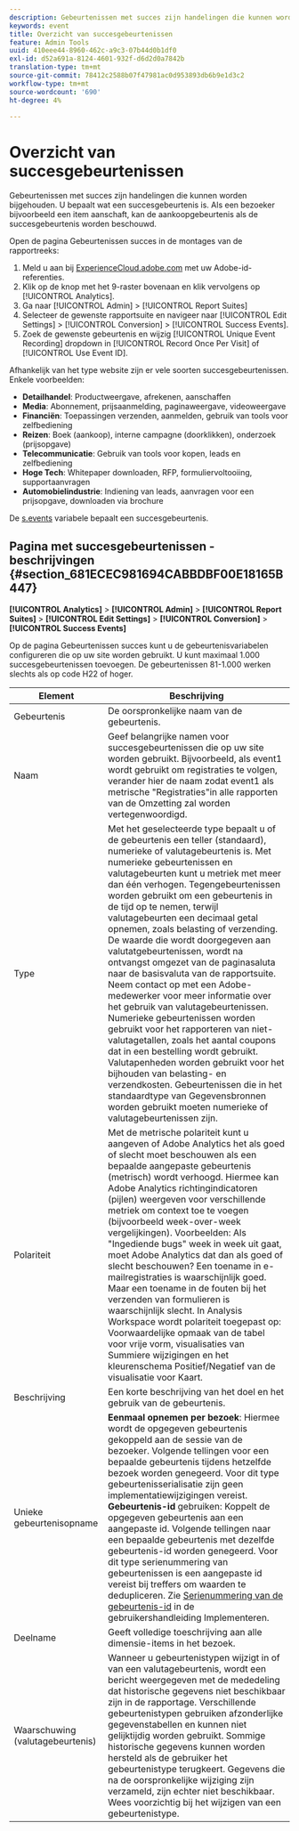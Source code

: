 ```yaml
---
description: Gebeurtenissen met succes zijn handelingen die kunnen worden bijgehouden. U bepaalt wat een succesgebeurtenis is. Als een bezoeker bijvoorbeeld een item aanschaft, kan de aankoopgebeurtenis als de succesgebeurtenis worden beschouwd.
keywords: event
title: Overzicht van succesgebeurtenissen
feature: Admin Tools
uuid: 410eee44-8960-462c-a9c3-07b44d0b1df0
exl-id: d52a691a-8124-4601-932f-d6d2d0a7842b
translation-type: tm+mt
source-git-commit: 78412c2588b07f47981ac0d953893db6b9e1d3c2
workflow-type: tm+mt
source-wordcount: '690'
ht-degree: 4%

---
```


# Overzicht van succesgebeurtenissen

Gebeurtenissen met succes zijn handelingen die kunnen worden bijgehouden. U bepaalt wat een succesgebeurtenis is. Als een bezoeker bijvoorbeeld een item aanschaft, kan de aankoopgebeurtenis als de succesgebeurtenis worden beschouwd.

Open de pagina Gebeurtenissen succes in de montages van de rapportreeks:

1. Meld u aan bij [ExperienceCloud.adobe.com](https://experiencecloud.adobe.com) met uw Adobe-id-referenties.
2. Klik op de knop met het 9-raster bovenaan en klik vervolgens op [!UICONTROL Analytics].
3. Ga naar [!UICONTROL Admin] > [!UICONTROL Report Suites]
4. Selecteer de gewenste rapportsuite en navigeer naar [!UICONTROL Edit Settings] > [!UICONTROL Conversion] > [!UICONTROL Success Events].
5. Zoek de gewenste gebeurtenis en wijzig [!UICONTROL Unique Event Recording] dropdown in [!UICONTROL Record Once Per Visit] of [!UICONTROL Use Event ID].

Afhankelijk van het type website zijn er vele soorten succesgebeurtenissen. Enkele voorbeelden:

* **Detailhandel**: Productweergave, afrekenen, aanschaffen
* **Media**: Abonnement, prijsaanmelding, paginaweergave, videoweergave
* **Financiën**: Toepassingen verzenden, aanmelden, gebruik van tools voor zelfbediening
* **Reizen**: Boek (aankoop), interne campagne (doorklikken), onderzoek (prijsopgave)
* **Telecommunicatie**: Gebruik van tools voor kopen, leads en zelfbediening
* **Hoge Tech**: Whitepaper downloaden, RFP, formuliervoltooiing, supportaanvragen
* **Automobielindustrie**: Indiening van leads, aanvragen voor een prijsopgave, downloaden via brochure

De [s.events](https://docs.adobe.com/content/help/nl-NL/analytics/implementation/vars/page-vars/events/event-serialization.html) variabele bepaalt een succesgebeurtenis.

## Pagina met succesgebeurtenissen - beschrijvingen {#section_681ECEC981694CABBDBF00E18165B447}

**[!UICONTROL Analytics]** >  **[!UICONTROL Admin]** >  **[!UICONTROL Report Suites]** >  **[!UICONTROL Edit Settings]** >  **[!UICONTROL Conversion]** >  **[!UICONTROL Success Events]**

Op de pagina Gebeurtenissen succes kunt u de gebeurtenisvariabelen configureren die op uw site worden gebruikt. U kunt maximaal 1.000 succesgebeurtenissen toevoegen. De gebeurtenissen 81-1.000 werken slechts als op code H22 of hoger.

| Element | Beschrijving |
|--- |--- |
| Gebeurtenis | De oorspronkelijke naam van de gebeurtenis. |
| Naam | Geef belangrijke namen voor succesgebeurtenissen die op uw site worden gebruikt. Bijvoorbeeld, als event1 wordt gebruikt om registraties te volgen, verander hier de naam zodat event1 als metrische &quot;Registraties&quot;in alle rapporten van de Omzetting zal worden vertegenwoordigd. |
| Type | Met het geselecteerde type bepaalt u of de gebeurtenis een teller (standaard), numerieke of valutagebeurtenis is. Met numerieke gebeurtenissen en valutagebeurten kunt u metriek met meer dan één verhogen.  Tegengebeurtenissen worden gebruikt om een gebeurtenis in de tijd op te nemen, terwijl valutagebeurten een decimaal getal opnemen, zoals belasting of verzending. De waarde die wordt doorgegeven aan valutatgebeurtenissen, wordt na ontvangst omgezet van de paginasaluta naar de basisvaluta van de rapportsuite. Neem contact op met een Adobe-medewerker voor meer informatie over het gebruik van valutagebeurtenissen. Numerieke gebeurtenissen worden gebruikt voor het rapporteren van niet-valutagetallen, zoals het aantal coupons dat in een bestelling wordt gebruikt. Valutapenheden worden gebruikt voor het bijhouden van belasting- en verzendkosten. Gebeurtenissen die in het standaardtype van Gegevensbronnen worden gebruikt moeten numerieke of valutagebeurtenissen zijn. |
| Polariteit | Met de metrische polariteit kunt u aangeven of Adobe Analytics het als goed of slecht moet beschouwen als een bepaalde aangepaste gebeurtenis (metrisch) wordt verhoogd. Hiermee kan Adobe Analytics richtingindicatoren (pijlen) weergeven voor verschillende metriek om context toe te voegen (bijvoorbeeld week-over-week vergelijkingen).  Voorbeelden: Als &quot;Ingediende bugs&quot; week in week uit gaat, moet Adobe Analytics dat dan als goed of slecht beschouwen? Een toename in e-mailregistraties is waarschijnlijk goed. Maar een toename in de fouten bij het verzenden van formulieren is waarschijnlijk slecht.  In Analysis Workspace wordt polariteit toegepast op: Voorwaardelijke opmaak van de tabel voor vrije vorm, visualisaties van Summiere wijzigingen en het kleurenschema Positief/Negatief van de visualisatie voor Kaart. |
| Beschrijving | Een korte beschrijving van het doel en het gebruik van de gebeurtenis. |
| Unieke gebeurtenisopname | **Eenmaal opnemen per bezoek**: Hiermee wordt de opgegeven gebeurtenis gekoppeld aan de sessie van de bezoeker. Volgende tellingen voor een bepaalde gebeurtenis tijdens hetzelfde bezoek worden genegeerd. Voor dit type gebeurtenisserialisatie zijn geen implementatiewijzigingen vereist.<br>**Gebeurtenis-id** gebruiken: Koppelt de opgegeven gebeurtenis aan een aangepaste id. Volgende tellingen naar een bepaalde gebeurtenis met dezelfde gebeurtenis-id worden genegeerd. Voor dit type serienummering van gebeurtenissen is een aangepaste id vereist bij treffers om waarden te dedupliceren. Zie [Serienummering van de gebeurtenis-id](../../../implement/vars/page-vars/events/event-serialization.md) in de gebruikershandleiding Implementeren. |
| Deelname | Geeft volledige toeschrijving aan alle dimensie-items in het bezoek. |
| Waarschuwing (valutagebeurtenis) | Wanneer u gebeurtenistypen wijzigt in of van een valutagebeurtenis, wordt een bericht weergegeven met de mededeling dat historische gegevens niet beschikbaar zijn in de rapportage.  Verschillende gebeurtenistypen gebruiken afzonderlijke gegevenstabellen en kunnen niet gelijktijdig worden gebruikt. Sommige historische gegevens kunnen worden hersteld als de gebruiker het gebeurtenistype terugkeert. Gegevens die na de oorspronkelijke wijziging zijn verzameld, zijn echter niet beschikbaar. Wees voorzichtig bij het wijzigen van een gebeurtenistype. |
